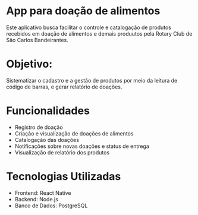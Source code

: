 # App para doação de alimentos

Este aplicativo busca facilitar o controle e catalogação de produtos recebidos em doação de alimentos e demais produutos pela Rotary Club de São Carlos Bandeirantes.

# Objetivo:

Sistematizar o cadastro e a gestão de produtos por meio da leitura de código de barras, e gerar relatório de doações.

# Funcionalidades

-   Registro de doação
-   Criação e visualização de doações de alimentos
-   Catalogação das doações
-   Notificações sobre novas doações e status de entrega
-   Visualização de relatório dos produtos

# Tecnologias Utilizadas

-   Frontend: React Native
-   Backend: Node.js
-   Banco de Dados: PostgreSQL
